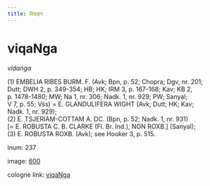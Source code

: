 ```yaml
---
title: विडङ्ग
---
```


# viqaNga

<i>viḍaṅga</i>  <div n="P" />(1) <bot>EMBELIA RIBES BURM. F.</bot> (Avk; Bpn, p. 52; Chopra; Dgv, nr. 201; <div n="lb" />Dutt; DWH 2, p. 349-354; HB; HK; IRM 3, p. 167-168; Kav; KB 2, <div n="lb" />p. 1478-1480; MW; Na 1, nr. 306; Nadk. 1, nr. 929; PW; Sanyal; <div n="lb" />V 7, p. 55; Vśs) = <bot>E. GLANDULIFERA WIGHT</bot> (Avk; Dutt; HK; Kav; <div n="lb" />Nadk. 1, nr. 929); <div n="P" />(2) <bot>E. TSJERIAM</bot>-<bot>COTTAM A. DC.</bot> (Bpn, p. 52; Nadk. 1, nr. 931) <div n="lb" />[= <bot>E. ROBUSTA C. B. CLARKE</bot> (Fl. Br. Ind.), <bot>NON ROXB.</bot>] (Sanyal); <div n="P" />(3) <bot>E. ROBUSTA ROXB.</bot> (Avk); see Hooker 3, p. 515.

lnum: 237

image: [600](https://www.sanskrit-lexicon.uni-koeln.de/scans/csl-apidev/servepdf.php?dict=snp&page=600)

cologne link: [viqaNga](https://sanskrit-lexicon.uni-koeln.de/scans/csl-apidev/getword.php?dict=snp&key=viqaNga)

